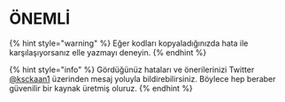# ÖNEMLİ

{% hint style="warning" %}
Eğer kodları kopyaladığınızda hata ile karşılaşıyorsanız elle yazmayı deneyin.
{% endhint %}

{% hint style="info" %}
Gördüğünüz hataları ve önerilerinizi Twitter [@ksckaan1](http://twitter.com/ksckaan1) üzerinden mesaj yoluyla bildirebilirsiniz. Böylece hep beraber güvenilir bir kaynak üretmiş oluruz.
{% endhint %}



